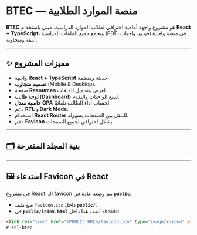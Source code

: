 # BTEC — منصة الموارد الطلابية

**BTEC** هو مشروع واجهة أمامية احترافي لطلاب الموارد الدراسية، مبني باستخدام **React + TypeScript**، ويجمع جميع الملفات الدراسية (PDF، فيديو، واجبات) في منصة واحدة أنيقة ومتجاوبة.

---

## ✨ مميزات المشروع
- واجهة **React + TypeScript** حديثة ومنظمة.  
- **تصميم متجاوب** (Mobile & Desktop).  
- صفحة **Resources** لعرض وتحميل الملفات.  
- **لوحة طالب (Dashboard)** لتتبع الواجبات والتقدم.  
- **حاسبة معدل GPA** لحساب أداء الطالب تلقائيًا.  
- دعم **RTL و Dark Mode**.  
- استخدام **React Router** للتنقل بين الصفحات بسهولة.  
- دعم **Favicon** بشكل احترافي لجميع الصفحات.

---

## 🗂️ بنية المجلد المقترحة

---

## 🖼️ استدعاء Favicon في React
في مشروع React، الـ favicon يتم وضعه عادة في **`public`**.  
- ضع ملف `favicon.ico` داخل **`public/`**.  
- في **`public/index.html`** أضف هذا داخل `<head>`:

```html
<link rel="icon" href="%PUBLIC_URL%/favicon.ico" type="image/x-icon" />
# ecl-btec
